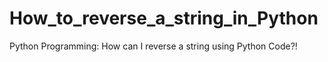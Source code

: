 # How_to_reverse_a_string_in_Python
Python Programming: How can I reverse a string using Python Code?!
